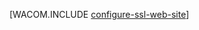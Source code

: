 <properties linkid="develop-net-common-tasks-enable-ssl-web-site" urlDisplayName="SSL for Web Sites" pageTitle="Enable HTTPS for a Windows Azure web site - .NET Dev Center" metaKeywords="" description="Learn how to enable SSL with a Windows Azure Web Site." metaCanonical="" services="web-sites" documentationCenter=".NET" title="" authors=""  solutions="" writer="" manager="" editor=""  />





[WACOM.INCLUDE [configure-ssl-web-site](../includes/configure-ssl-web-site.md)]
